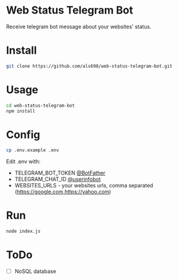 # Web Status Telegram Bot

Receive telegram bot message about your websites' status.

# Install

```bash
git clone https://github.com/als698/web-status-telegram-bot.git
```

# Usage

```bash
cd web-status-telegram-bot
npm install
```

# Config

```bash
cp .env.example .env
```

Edit .env with:
  - TELEGRAM_BOT_TOKEN [@BotFather](https://t.me/BotFather)  
  - TELEGRAM_CHAT_ID [@userinfobot](https://t.me/userinfobot)  
  - WEBSITES_URLS - your websites urls, comma separated (https://google.com,https://yahoo.com)

# Run

```bash
node index.js
```

# ToDo

 - [ ] NoSQL database